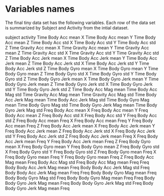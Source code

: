 # Variables names
The final tiny data set has the following variables. Each row of the data set is summarized by Subject and Activity from the intial dataset.

subject
activity
Time Body Acc mean  X
Time Body Acc mean  Y
Time Body Acc mean  Z
Time Body Acc std  X
Time Body Acc std  Y
Time Body Acc std  Z
Time Gravity Acc mean  X
Time Gravity Acc mean  Y
Time Gravity Acc mean  Z
Time Gravity Acc std  X
Time Gravity Acc std  Y
Time Gravity Acc std  Z
Time Body Acc Jerk mean  X
Time Body Acc Jerk mean  Y
Time Body Acc Jerk mean  Z
Time Body Acc Jerk std  X
Time Body Acc Jerk std  Y
Time Body Acc Jerk std  Z
Time Body Gyro mean  X
Time Body Gyro mean  Y
Time Body Gyro mean  Z
Time Body Gyro std  X
Time Body Gyro std  Y
Time Body Gyro std  Z
Time Body Gyro Jerk mean  X
Time Body Gyro Jerk mean  Y
Time Body Gyro Jerk mean  Z
Time Body Gyro Jerk std  X
Time Body Gyro Jerk std  Y
Time Body Gyro Jerk std  Z
Time Body Acc Mag mean
Time Body Acc Mag std
Time Gravity Acc Mag mean
Time Gravity Acc Mag std
Time Body Acc Jerk Mag mean
Time Body Acc Jerk Mag std
Time Body Gyro Mag mean
Time Body Gyro Mag std
Time Body Gyro Jerk Mag mean
Time Body Gyro Jerk Mag std
Freq Body Acc mean  X
Freq Body Acc mean  Y
Freq Body Acc mean  Z
Freq Body Acc std  X
Freq Body Acc std  Y
Freq Body Acc std  Z
Freq Body Acc mean Freq  X
Freq Body Acc mean Freq  Y
Freq Body Acc mean Freq  Z
Freq Body Acc Jerk mean  X
Freq Body Acc Jerk mean  Y
Freq Body Acc Jerk mean  Z
Freq Body Acc Jerk std  X
Freq Body Acc Jerk std  Y
Freq Body Acc Jerk std  Z
Freq Body Acc Jerk mean Freq  X
Freq Body Acc Jerk mean Freq  Y
Freq Body Acc Jerk mean Freq  Z
Freq Body Gyro mean  X
Freq Body Gyro mean  Y
Freq Body Gyro mean  Z
Freq Body Gyro std  X
Freq Body Gyro std  Y
Freq Body Gyro std  Z
Freq Body Gyro mean Freq  X
Freq Body Gyro mean Freq  Y
Freq Body Gyro mean Freq  Z
Freq Body Acc Mag mean
Freq Body Acc Mag std
Freq Body Acc Mag mean Freq
Freq Body Body Acc Jerk Mag mean
Freq Body Body Acc Jerk Mag std
Freq Body Body Acc Jerk Mag mean Freq
Freq Body Body Gyro Mag mean
Freq Body Body Gyro Mag std
Freq Body Body Gyro Mag mean Freq
Freq Body Body Gyro Jerk Mag mean
Freq Body Body Gyro Jerk Mag std
Freq Body Body Gyro Jerk Mag mean Freq
